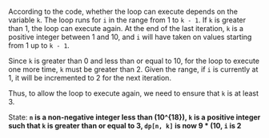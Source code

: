 According to the code, whether the loop can execute depends on the variable `k`. The loop runs for `i` in the range from 1 to `k - 1`. If `k` is greater than 1, the loop can execute again. At the end of the last iteration, `k` is a positive integer between 1 and 10, and `i` will have taken on values starting from 1 up to `k - 1`. 

Since `k` is greater than 0 and less than or equal to 10, for the loop to execute one more time, `k` must be greater than 2. Given the range, if `i` is currently at 1, it will be incremented to 2 for the next iteration. 

Thus, to allow the loop to execute again, we need to ensure that `k` is at least 3. 

State: **`n` is a non-negative integer less than \(10^{18}\), `k` is a positive integer such that `k` is greater than or equal to 3, `dp[n, k]` is now 9 * (10, `i` is 2**